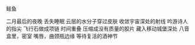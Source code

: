 鲑鱼

二月最后的夜晚
丢失睡眠
云层的水分子穿过皮肤
收敛宇宙深处的射线
吟游诗人的指尖
飞行石做成项链
时间重叠
压缩成没有质量的胶片
藏入移动城堡深处
八音盒里，密室
嘴唇，曲颈瓶边缘
等待复活的酒神节
